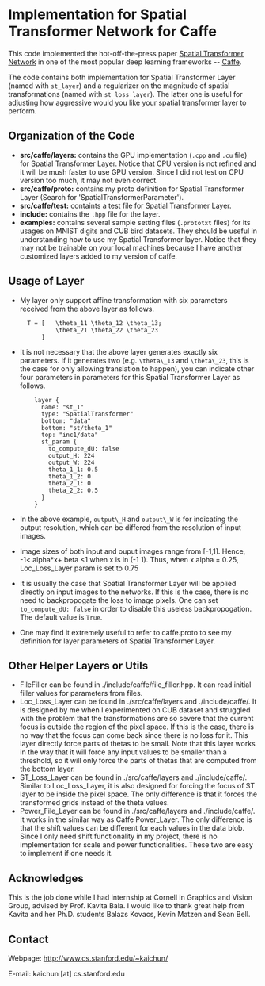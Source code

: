 # Implementation for Spatial Transformer Network for Caffe

This code implemented the hot-off-the-press paper [Spatial Transformer Network](http://arxiv.org/abs/1506.02025) in one of the most popular deep learning frameworks -- [Caffe](http://caffe.berkeleyvision.org/).

The code contains both implementation for Spatial Transformer Layer (named with `st_layer`) and a regularizer on the magnitude of spatial transformations (named with `st_loss_layer`). The latter one is useful for adjusting how aggressive would you like your spatial transformer layer to perform.

## Organization of the Code

* **src/caffe/layers:** contains the GPU implementation (`.cpp` and `.cu` file) for Spatial Transformer Layer. Notice that CPU version is not refined and it will be mush faster to use GPU version. Since I did not test on CPU version too much, it may not even correct.
* **src/caffe/proto:** contains my proto definition for Spatial Transformer Layer (Search for 'SpatialTransformerParameter').
* **src/caffe/test:** containts a test file for Spatial Transformer Layer.
* **include:** contains the `.hpp` file for the layer.
* **examples:** contains several sample setting files (`.prototxt` files) for its usages on MNIST digits and CUB bird datasets. They should be useful in understanding how to use my Spatial Transformer layer. Notice that they may not be trainable on your local machines because I have another customized layers added to my version of caffe.

## Usage of Layer

* My layer only support affine transformation with six parameters received from the above layer as follows.
	
        T = [	\theta_11 \theta_12 \theta_13;
				\theta_21 \theta_22 \theta_23
			]
	
* It is not necessary that the above layer generates exactly six parameters. If it generates two (e.g. `\theta\_13` and `\theta\_23`, this is the case for only allowing translation to happen), you can indicate other four parameters in parameters for this Spatial Transformer Layer as follows.
	
          layer {
            name: "st_1"
            type: "SpatialTransformer"
            bottom: "data"
            bottom: "st/theta_1"
            top: "inc1/data"
            st_param {
              to_compute_dU: false
              output_H: 224
              output_W: 224
              theta_1_1: 0.5
              theta_1_2: 0
              theta_2_1: 0
              theta_2_2: 0.5
            }
          }
	
* In the above example, `output\_H` and `output\_W` is for indicating the output resolution, which can be differed from the resolution of input images.
* Image sizes of both input and ouput images range from [-1,1]. Hence, -1< alpha\*x+ beta <1 when x is in (-1 1). Thus, when x alpha = 0.25, Loc\_Loss\_Layer param is set to 0.75
* It is usually the case that Spatial Transformer Layer will be applied directly on input images to the networks. If this is the case, there is no need to backpropogate the loss to image pixels. One can set `to_compute_dU: false` in order to disable this useless backpropogation. The default value is `True`.
* One may find it extremely useful to refer to caffe.proto to see my definition for layer parameters of Spatial Transformer Layer.


## Other Helper Layers or Utils

* FileFiller can be found in ./include/caffe/file\_filler.hpp. It can read initial filler values for parameters from files.
* Loc\_Loss\_Layer can be found in ./src/caffe/layers and ./include/caffe/. It is designed by me when I experimented on CUB dataset and struggled with the problem that the transformations are so severe that the current focus is outside the region of the pixel space. If this is the case, there is no way that the focus can come back since there is no loss for it. This layer directly force parts of thetas to be small. Note that this layer works in the way that it will force any input values to be smaller than a threshold, so it will only force the parts of thetas that are computed from the bottom layer.
* ST\_Loss\_Layer can be found in ./src/caffe/layers and ./include/caffe/. Similar to Loc\_Loss\_Layer, it is also designed for forcing the focus of ST layer to be inside the pixel space. The only difference is that it forces the transformed grids instead of the theta values. 
* Power\_File\_Layer can be found in ./src/caffe/layers and ./include/caffe/. It works in the similar way as Caffe Power\_Layer. The only difference is that the shift values can be different for each values in the data blob. Since I only need shift functionality in my project, there is no implementation for scale and power functionalities. These two are easy to implement if one needs it.

## Acknowledges

This is the job done while I had internship at Cornell in Graphics and Vision Group, advised by Prof. Kavita Bala. I would like to thank great help from Kavita and her Ph.D. students Balazs Kovacs, Kevin Matzen and Sean Bell. 

## Contact

Webpage: http://www.cs.stanford.edu/~kaichun/ 

E-mail: kaichun [at] cs.stanford.edu
